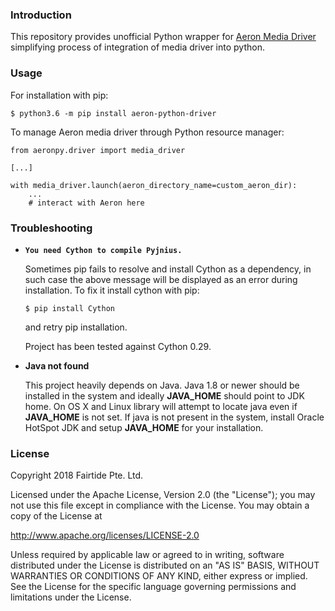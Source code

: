 ### Introduction

This repository provides unofficial Python wrapper for [Aeron Media Driver](https://github.com/real-logic/aeron) simplifying process of integration of media driver into python.

### Usage

For installation with pip:
```
$ python3.6 -m pip install aeron-python-driver
```

To manage Aeron media driver through Python resource manager:
```
from aeronpy.driver import media_driver

[...]

with media_driver.launch(aeron_directory_name=custom_aeron_dir):
    ...
    # interact with Aeron here       
```

### Troubleshooting

* **`You need Cython to compile Pyjnius.`**

    Sometimes pip fails to resolve and install Cython as a dependency, in such case the above message will be displayed as an error during installation. To fix it install cython with pip:
    ```
    $ pip install Cython
    ```
    and retry pip installation.
    
    Project has been tested against Cython 0.29. 
    
* **Java not found**
    
    This project heavily depends on Java. Java 1.8 or newer should be installed in the system and ideally **JAVA_HOME** should point to JDK home. On OS X and Linux library will attempt to locate java even if **JAVA_HOME** is not set. If java is not present in the system, install Oracle HotSpot JDK and setup **JAVA_HOME** for your installation.     
        

### License

Copyright 2018 Fairtide Pte. Ltd.

Licensed under the Apache License, Version 2.0 (the "License"); you may not use this file except in compliance with the License. You may obtain a copy of the License at

http://www.apache.org/licenses/LICENSE-2.0

Unless required by applicable law or agreed to in writing, software distributed under the License is distributed on an "AS IS" BASIS, WITHOUT WARRANTIES OR CONDITIONS OF ANY KIND, either express or implied. See the License for the specific language governing permissions and limitations under the License.


